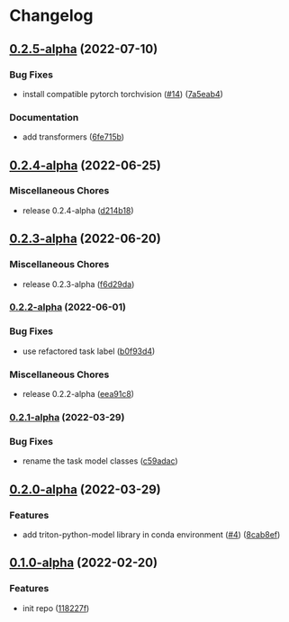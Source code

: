 # Changelog

## [0.2.5-alpha](https://github.com/instill-ai/triton-python-model/compare/v0.2.4-alpha...v0.2.5-alpha) (2022-07-10)


### Bug Fixes

* install compatible pytorch torchvision ([#14](https://github.com/instill-ai/triton-python-model/issues/14)) ([7a5eab4](https://github.com/instill-ai/triton-python-model/commit/7a5eab4142477c028ce3a50e66c21007d2fed2db))


### Documentation

* add transformers ([6fe715b](https://github.com/instill-ai/triton-python-model/commit/6fe715b47bd3a882823babb7692faad1ceb6617c))

## [0.2.4-alpha](https://github.com/instill-ai/triton-python-model/compare/v0.2.3-alpha...v0.2.4-alpha) (2022-06-25)


### Miscellaneous Chores

* release 0.2.4-alpha ([d214b18](https://github.com/instill-ai/triton-python-model/commit/d214b1856ce4f12dfe7fa528d5844821131bc16f))

## [0.2.3-alpha](https://github.com/instill-ai/triton-python-model/compare/v0.2.2-alpha...v0.2.3-alpha) (2022-06-20)


### Miscellaneous Chores

* release 0.2.3-alpha ([f6d29da](https://github.com/instill-ai/triton-python-model/commit/f6d29dadaa8a6a4cb7f37fc910c0950313ed4f25))

### [0.2.2-alpha](https://github.com/instill-ai/triton-python-model/compare/v0.2.1-alpha...v0.2.2-alpha) (2022-06-01)


### Bug Fixes

* use refactored task label ([b0f93d4](https://github.com/instill-ai/triton-python-model/commit/b0f93d4043dfd0e07cc368f7f7a6045a6afefc60))


### Miscellaneous Chores

* release 0.2.2-alpha ([eea91c8](https://github.com/instill-ai/triton-python-model/commit/eea91c8b2d0dd191870a73bc1b42a9d49c4b24cf))

### [0.2.1-alpha](https://github.com/instill-ai/triton-python-model/compare/v0.2.0-alpha...v0.2.1-alpha) (2022-03-29)


### Bug Fixes

* rename the task model classes ([c59adac](https://github.com/instill-ai/triton-python-model/commit/c59adac989cb21b1c38dd924566fc5d29509ba9d))

## [0.2.0-alpha](https://github.com/instill-ai/triton-conda-env/compare/v0.1.0-alpha...v0.2.0-alpha) (2022-03-29)


### Features

* add triton-python-model library in conda environment ([#4](https://github.com/instill-ai/triton-conda-env/issues/4)) ([8cab8ef](https://github.com/instill-ai/triton-conda-env/commit/8cab8ef226c27dd8601651add61f07e1ce8816c3))

## [0.1.0-alpha](https://github.com/instill-ai/triton-conda-env/compare/v0.0.0-alpha...v0.1.0-alpha) (2022-02-20)


### Features

* init repo ([118227f](https://github.com/instill-ai/triton-conda-env/commit/118227fa3849f694407c2b6a0d1a9f4f54dd7592))
